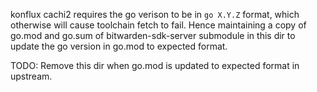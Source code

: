 konflux cachi2 requires the go verison to be in `go X.Y.Z` format, which otherwise
will cause toolchain fetch to fail. Hence maintaining a copy of go.mod and go.sum
of bitwarden-sdk-server submodule in this dir to update the go version in go.mod
to expected format.

TODO: Remove this dir when go.mod is updated to expected format in upstream.

